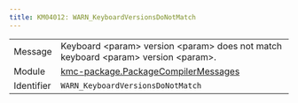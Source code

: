 ```yaml
---
title: KM04012: WARN_KeyboardVersionsDoNotMatch
---
```


|            |           |
|------------|---------- |
| Message    | Keyboard &lt;param&gt; version &lt;param&gt; does not match keyboard &lt;param&gt; version &lt;param&gt;\. |
| Module     | [kmc-package.PackageCompilerMessages](kmc-package.packagecompilermessages) |
| Identifier | `WARN_KeyboardVersionsDoNotMatch` |


